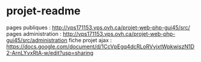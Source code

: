 # projet-readme
pages publiques : http://vps171153.vps.ovh.ca/projet-web-php-gui45/src/
pages administration : http://vps171153.vps.ovh.ca/projet-web-php-gui45/src/administration
fiche projet ajax : https://docs.google.com/document/d/1CcVpEgq4dcRLoRVvjxtWpkwiszN1D2-ArnLYvxRtA-w/edit?usp=sharing
